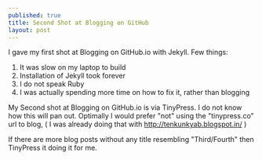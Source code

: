 ```yaml
---
published: true
title: Second Shot at Blogging on GitHub
layout: post
---
```

I gave my first shot at Blogging on GitHub.io with Jekyll.
Few things:
1. It was slow on my laptop to build
2. Installation of Jekyll took forever
3. I do not speak Ruby
4. I was actually spending more time on how to fix it, rather
    than blogging

My Second shot at Blogging on GitHub.io is via TinyPress.
I do not know how this will pan out.
Optimally I would prefer "not" using the "tinypress.co" url to blog,
( I was already doing that with http://tenkunkyab.blogspot.in/ )

If there are more blog posts without any title resembling "Third/Fourth"
then TinyPress it doing it for me.